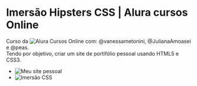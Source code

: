 # Imersão Hipsters CSS | Alura cursos Online
 Curso da ![Alura Cursos Online]( http://www.alura.com.br/) com: @vanessametonini, @JulianaAmoasei e @peas. <br>
 Tendo por objetivo, criar um site de portifólio pessoal usando HTML5 e CSS3.
 - ![Meu site pessoal](https://gguilherme42.github.io/Imersao_CSS/)
 - ![Imersão CSS](https://www.alura.com.br/imersao-css)
